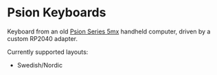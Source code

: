 # Psion Keyboards

Keyboard from an old [Psion Series 5mx](https://en.wikipedia.org/wiki/Psion_Series_5) handheld computer, driven by a custom RP2040 adapter.

Currently supported layouts:

- Swedish/Nordic
